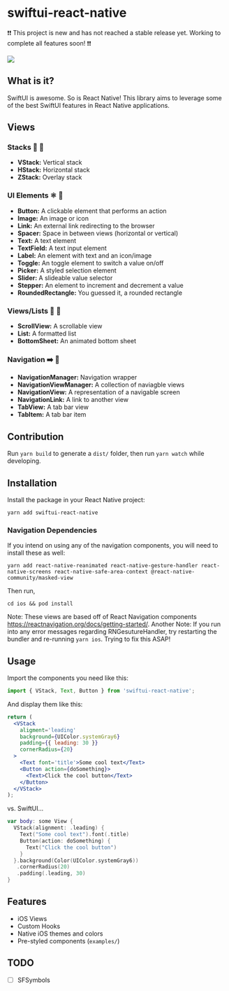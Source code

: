 # swiftui-react-native

:exclamation::exclamation: This project is new and has not reached a stable release yet. Working to complete all features soon! :exclamation::exclamation:

<img src="https://github.com/andrew-levy/swiftui-react-native/blob/master/assets/readme.png?raw=true" />

## What is it?

SwiftUI is awesome. So is React Native! This library aims to leverage some of the best SwiftUI features in React Native applications.

## Views

### Stacks :pancakes: :abcd:

- **VStack:** Vertical stack
- **HStack:** Horizontal stack
- **ZStack:** Overlay stack

### UI Elements :atom_symbol: :iphone:

- **Button:** A clickable element that performs an action
- **Image:** An image or icon
- **Link:** An external link redirecting to the browser
- **Spacer:** Space in between views (horizontal or vertical)
- **Text:** A text element
- **TextField:** A text input element
- **Label:** An element with text and an icon/image
- **Toggle:** An toggle element to switch a value on/off
- **Picker:** A styled selection element
- **Slider:** A slideable value selector
- **Stepper:** An element to increment and decrement a value
- **RoundedRectangle:** You guessed it, a rounded rectangle

### Views/Lists :pencil: :scroll:

- **ScrollView:** A scrollable view
- **List:** A formatted list
- **BottomSheet:** An animated bottom sheet

### Navigation :arrow_right: :link:

- **NavigationManager:** Navigation wrapper
- **NavigationViewManager:** A collection of naviagble views
- **NavigationView:** A representation of a navigable screen
- **NavigationLink:** A link to another view
- **TabView:** A tab bar view
- **TabItem:** A tab bar item

## Contribution

Run `yarn build` to generate a `dist/` folder, then run `yarn watch` while developing.

## Installation

Install the package in your React Native project:

`yarn add swiftui-react-native`

### Navigation Dependencies

If you intend on using any of the navigation components, you will need to install these as well:

`yarn add react-native-reanimated react-native-gesture-handler react-native-screens react-native-safe-area-context @react-native-community/masked-view`

Then run,

`cd ios && pod install`

Note: These views are based off of React Navigation components https://reactnavigation.org/docs/getting-started/.
Another Note: If you run into any error messages regarding RNGesutureHandler, try restarting the bundler and re-running `yarn ios`. Trying to fix this ASAP!

## Usage

Import the components you need like this:

```javascript
import { VStack, Text, Button } from 'swiftui-react-native';
```

And display them like this:

```jsx
return (
  <VStack
    aligment='leading'
    background={UIColor.systemGray6}
    padding={{ leading: 30 }}
    cornerRadius={20}
  >
    <Text font='title'>Some cool text</Text>
    <Button action={doSomething}>
      <Text>Click the cool button</Text>
    </Button>
  </VStack>
);
```

vs. SwiftUI...

```swift
var body: some View {
  VStack(alignment: .leading) {
    Text("Some cool text").font(.title)
    Button(action: doSomething) {
      Text("Click the cool button")
    }
  }.background(Color(UIColor.systemGray6))
   .cornerRadius(20)
   .padding(.leading, 30)
}
```

## Features

- iOS Views
- Custom Hooks
- Native iOS themes and colors
- Pre-styled components (`examples/`)

## TODO

- [ ] SFSymbols

